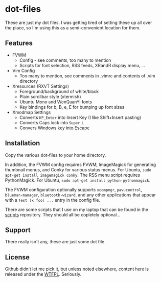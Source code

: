 dot-files
=========

These are just my dot files.  I was getting tired of setting these up all over
the place, so I'm using this as a semi-convenient location for them.

Features
--------

* FVWM
    - Config - see comments, too many to mention
    - Scripts for font selection, RSS feeds, XRandR display menu, ...
* Vim Config
    - Too many to mention, see comments in .vimrc and contents of .vim
      directory
* Xresources (RXVT Settings)
    - Foreground/background of white/black
    - Plain scrollbar style (xtermish)
    - Ubuntu Mono and WenQuanYi fonts
    - Key bindings for b, B, e, E for bumping up font sizes
* Xmodmap Settings
    - Converts `KP_Enter` into Insert Key (I like Shift+Insert pasting)
    - Converts Caps lock into `Super_L`
    - Convers Windows key into Escape

Installation
------------

Copy the various dot-files to your home directory.

In addition, the FVWM config requires FVWM, ImageMagick for generating thumbnail
menus, and Conky for various status menus.  For Ubuntu, `sudo apt-get install
imagemagick conky`. The RSS menu script requires PythonMagick.  For Ubuntu,
`sudo apt-get install python-pythonmagick`.

The FVWM configuration optionally supports `xcompmgr`, `pavucontrol`,
`blueman-manager`, `bluetooth-wizard`, and any other applications that appear
with a `Test (x foo) ...` entry in the config file.

There are some scripts that I use on my laptop that can be found in the
[scripts](https://github.com/itstaken/scripts) repository.  They should all be
copletely optional...

Support
-------

There really isn't any, these are just some dot file.

License
-------

Github didn't let me pick it, but unless noted elsewhere, content here is
released under the [WTFPL](http://www.wtfpl.net).  Seriously.
